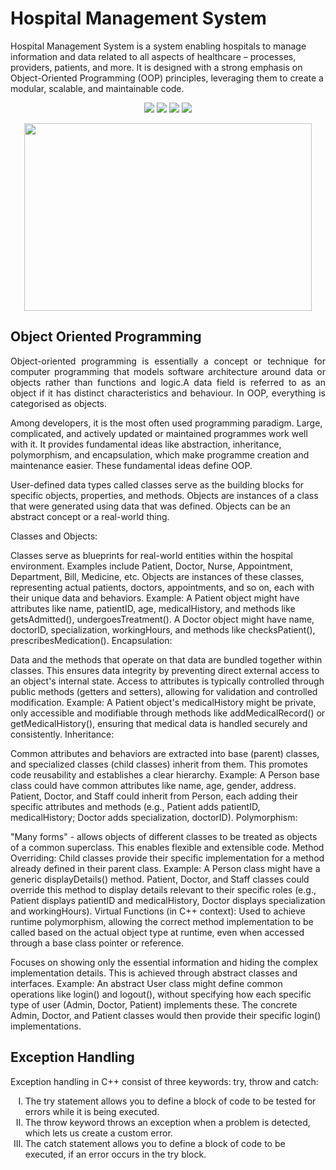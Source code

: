 <h1>Hospital Management System</h1>

Hospital Management System is a system enabling hospitals to manage information and data related to all aspects of healthcare – processes, providers, patients, and more. It is designed with a strong emphasis on Object-Oriented Programming (OOP) principles, leveraging them to create a modular, scalable, and maintainable code.
 
 <p align="center">
<img src="https://img.shields.io/badge/made%20by%20-Aarti-blue">
<img src="https://img.shields.io/badge/C++-orange">
<img src="https://img.shields.io/badge/contributions-Welcome-brightgreen">
<img src="https://badges.frapsoft.com/os/v1/open-source.svg?v=103">
</p>




 <p align="center">
  <img width="460" height="300"src="https://user-images.githubusercontent.com/116307514/218166840-350e6312-48dd-4b74-897f-048048f99982.png">
</p>
 
 

<h2 >Object Oriented Programming </h2>
 <p align="justify">
 Object-oriented programming is essentially a concept or technique for computer programming that models software architecture around data or objects rather than functions and logic.A data field is referred to as an object if it has distinct characteristics and behaviour. In OOP, everything is categorised as objects.
</p>
<p>

Among developers, it is the most often used programming paradigm. Large, complicated, and actively updated or maintained programmes work well with it. It provides fundamental ideas like abstraction, inheritance, polymorphism, and encapsulation, which make programme creation and maintenance easier. These fundamental ideas define OOP.
  
</p>



User-defined data types called classes serve as the building blocks for specific objects, properties, and methods.
 Objects are instances of a class that were generated using data that was defined. Objects can be an abstract concept or a real-world thing. 

 

Classes and Objects:

Classes serve as blueprints for real-world entities within the hospital environment. Examples include Patient, Doctor, Nurse, Appointment, Department, Bill, Medicine, etc.
Objects are instances of these classes, representing actual patients, doctors, appointments, and so on, each with their unique data and behaviors.
Example: A Patient object might have attributes like name, patientID, age, medicalHistory, and methods like getsAdmitted(), undergoesTreatment(). A Doctor object might have name, doctorID, specialization, workingHours, and methods like checksPatient(), prescribesMedication().
Encapsulation:

Data and the methods that operate on that data are bundled together within classes. This ensures data integrity by preventing direct external access to an object's internal state.
Access to attributes is typically controlled through public methods (getters and setters), allowing for validation and controlled modification.
Example: A Patient object's medicalHistory might be private, only accessible and modifiable through methods like addMedicalRecord() or getMedicalHistory(), ensuring that medical data is handled securely and consistently.
Inheritance:

Common attributes and behaviors are extracted into base (parent) classes, and specialized classes (child classes) inherit from them. This promotes code reusability and establishes a clear hierarchy.
Example:
A Person base class could have common attributes like name, age, gender, address.
Patient, Doctor, and Staff could inherit from Person, each adding their specific attributes and methods (e.g., Patient adds patientID, medicalHistory; Doctor adds specialization, doctorID).
Polymorphism:

"Many forms" - allows objects of different classes to be treated as objects of a common superclass. This enables flexible and extensible code.
Method Overriding: Child classes provide their specific implementation for a method already defined in their parent class.
Example: A Person class might have a generic displayDetails() method. Patient, Doctor, and Staff classes could override this method to display details relevant to their specific roles (e.g., Patient displays patientID and medicalHistory, Doctor displays specialization and workingHours).
Virtual Functions (in C++ context): Used to achieve runtime polymorphism, allowing the correct method implementation to be called based on the actual object type at runtime, even when accessed through a base class pointer or reference.


Focuses on showing only the essential information and hiding the complex implementation details. This is achieved through abstract classes and interfaces.
Example: An abstract User class might define common operations like login() and logout(), without specifying how each specific type of user (Admin, Doctor, Patient) implements these. The concrete Admin, Doctor, and Patient classes would then provide their specific login() implementations.


<h2> Exception Handling </h3>
<p> Exception handling in C++ consist of three keywords: try, throw and catch: <br> </p>
<ol type="I">
    <li> The try statement allows you to define a block of code to be tested for errors while it is being executed. </a></li>
    <li> The throw keyword throws an exception when a problem is detected, which lets us create a custom error. </a></li>
    <li> The catch statement allows you to define a block of code to be executed, if an error occurs in the try block. </a></li>
 












